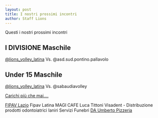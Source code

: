```yaml
--- 
layout: post
title: I nostri prossimi incontri
author: Staff Lions
---
```


Questi i nostri prossimi incontri

## I DIVISIONE Maschile

<a href="https://www.facebook.com/Lionsvolleylatina/">@lions_volley_latina</a> Vs. @asd.sud.pontino.pallavolo

## Under 15 Maschile

<a href="https://www.facebook.com/Lionsvolleylatina/">@lions_volley_latina</a> Vs. @sabaudiavolley

<a href="https://fb.watch/cEMHXnx4bC/">Carichi più che mai....</a>

<a href="https://www.facebook.com/FIPAV-Lazio-1469132646640339/?__cft__[0]=AZUPwLkwtD3CjufGHElRguG4UdajvKUbCgeMl0msVXT0MrdZ69M9MQcUMsKFwgWPJOR0gyNdVL0RNP2CiWKZhWCZ2sos1g4wab2ONOlgvudv9EfRfh1po5kgarVp2gqPuG6nfYATGtMZBjYNhCGgGOFzHfSFLxcYbWxg0PDSAksgzQ&__tn__=kK-R">FIPAV Lazio</a>
Fipav Latina
MAGI CAFE 
Luca Tittoni 
Visadent - Distribuzione prodotti odontoiatrici 
Ianiri Servizi Funebri 
<a href="https://www.facebook.com/DA-Umberto-Pizzeria-384941625268770/?__cft__[0]=AZUPwLkwtD3CjufGHElRguG4UdajvKUbCgeMl0msVXT0MrdZ69M9MQcUMsKFwgWPJOR0gyNdVL0RNP2CiWKZhWCZ2sos1g4wab2ONOlgvudv9EfRfh1po5kgarVp2gqPuG6nfYATGtMZBjYNhCGgGOFzHfSFLxcYbWxg0PDSAksgzQ&__tn__=kK-R">DA Umberto Pizzeria</a>
